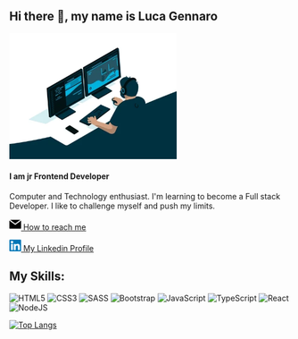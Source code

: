 ## Hi there 👋, my name is Luca Gennaro

<img src="https://raw.githubusercontent.com/luca-gennaro/luca-gennaro/main/images/gif.webp" width="300px"/>

#### I am jr Frontend Developer
Computer and Technology enthusiast. I'm learning to become a Full stack Developer. I like to challenge myself and push my limits.

<a href="mailto:lucagennaro91@gmail.com/"><img src="https://raw.githubusercontent.com/luca-gennaro/luca-gennaro/main/images/email.svg" width="21px"/>
 How to reach me</a>

<a href="https://www.linkedin.com/in/luca-gennaro/"><img src="https://raw.githubusercontent.com/luca-gennaro/luca-gennaro/main/images/linkedin.svg" width="21px"/>
 My Linkedin Profile</a>
  
  
## My Skills:

![HTML5](https://img.shields.io/badge/html5-%23E34F26.svg?style=for-the-badge&logo=html5&logoColor=white) ![CSS3](https://img.shields.io/badge/css3-%231572B6.svg?style=for-the-badge&logo=css3&logoColor=white) ![SASS](https://img.shields.io/badge/SASS-hotpink.svg?style=for-the-badge&logo=SASS&logoColor=white) ![Bootstrap](https://img.shields.io/badge/bootstrap-%23563D7C.svg?style=for-the-badge&logo=bootstrap&logoColor=white) ![JavaScript](https://img.shields.io/badge/javascript-%23323330.svg?style=for-the-badge&logo=javascript&logoColor=%23F7DF1E) ![TypeScript](https://img.shields.io/badge/typescript-%23007ACC.svg?style=for-the-badge&logo=typescript&logoColor=white) ![React](https://img.shields.io/badge/react-%2320232a.svg?style=for-the-badge&logo=react&logoColor=%2361DAFB) ![NodeJS](https://img.shields.io/badge/node.js-6DA55F?style=for-the-badge&logo=node.js&logoColor=white)

[![Top Langs](https://github-readme-stats.vercel.app/api/top-langs/?username=luca-gennaro&layout=compact&theme=transparent&count_private=true)](https://github.com/anuraghazra/github-readme-stats)
